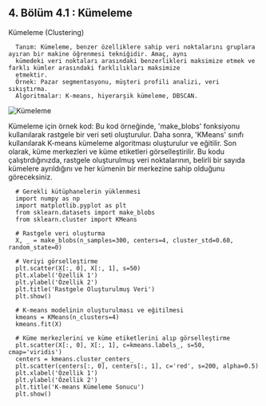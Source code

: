 ## 4. Bölüm 4.1 : Kümeleme

Kümeleme (Clustering)

      Tanım: Kümeleme, benzer özelliklere sahip veri noktalarını gruplara ayıran bir makine öğrenmesi tekniğidir. Amaç, aynı 
      kümedeki veri noktaları arasındaki benzerlikleri maksimize etmek ve farklı kümler arasındaki farklılıkları maksimize 
      etmektir.
      Örnek: Pazar segmentasyonu, müşteri profili analizi, veri sıkıştırma.
      Algoritmalar: K-means, hiyerarşik kümeleme, DBSCAN.


![Kümeleme](Kümeleme)


Kümeleme için örnek kod: Bu kod örneğinde, 'make_blobs' fonksiyonu kullanılarak rastgele bir veri seti oluşturulur. Daha sonra, 'KMeans' sınıfı kullanılarak K-means kümeleme algoritması oluşturulur ve eğitilir. Son olarak, küme merkezleri ve küme etiketleri görselleştirilir. Bu kodu çalıştırdığınızda, rastgele oluşturulmuş veri noktalarının, belirli bir sayıda kümelere ayrıldığını ve her kümenin bir merkezine sahip olduğunu göreceksiniz.

      # Gerekli kütüphanelerin yüklenmesi
      import numpy as np
      import matplotlib.pyplot as plt
      from sklearn.datasets import make_blobs
      from sklearn.cluster import KMeans
      
      # Rastgele veri oluşturma
      X, _ = make_blobs(n_samples=300, centers=4, cluster_std=0.60, random_state=0)
      
      # Veriyi görselleştirme
      plt.scatter(X[:, 0], X[:, 1], s=50)
      plt.xlabel('Özellik 1')
      plt.ylabel('Özellik 2')
      plt.title('Rastgele Oluşturulmuş Veri')
      plt.show()
      
      # K-means modelinin oluşturulması ve eğitilmesi
      kmeans = KMeans(n_clusters=4)
      kmeans.fit(X)
      
      # Küme merkezlerini ve küme etiketlerini alıp görselleştirme
      plt.scatter(X[:, 0], X[:, 1], c=kmeans.labels_, s=50, cmap='viridis')
      centers = kmeans.cluster_centers_
      plt.scatter(centers[:, 0], centers[:, 1], c='red', s=200, alpha=0.5)
      plt.xlabel('Özellik 1')
      plt.ylabel('Özellik 2')
      plt.title('K-means Kümeleme Sonucu')
      plt.show()

